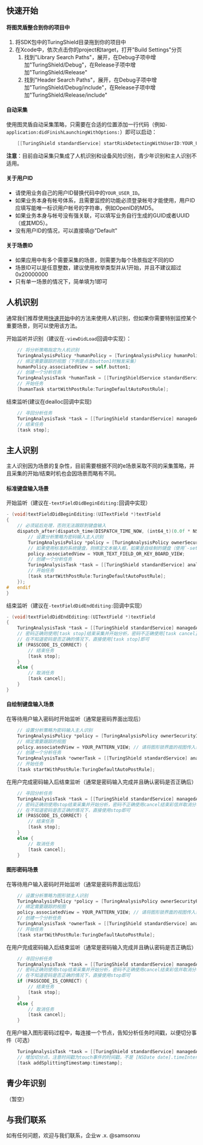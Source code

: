 ## 快速开始

#### 将图灵盾整合到你的项目中
1. 将SDK包中的TuringShield目录拖到你的项目中
2. 在Xcode中，依次点击你的project和target，打开"Build Settings"分页
   1. 找到"Library Search Paths"，展开，在Debug子项中增加"TuringShield/Debug"，在Release子项中增加"TuringShield/Release"
   2. 找到"Header Search Paths"，展开，在Debug子项中增加"TuringShield/Debug/include"，在Release子项中增加"TuringShield/Release/include"



#### 自动采集

使用图灵盾自动采集策略，只需要在合适的位置添加一行代码（例如`-application:didFinishLaunchingWithOptions:`）即可以启动：
``` Objective-C
    [[TuringShield standardService] startRiskDetectingWithUserID:YOUR_USER_ID];
```
**注意**：目前自动采集只集成了人机识别和设备风险识别，青少年识别和主人识别不适用。



#### 关于用户ID
 - 请使用业务自己的用户ID替换代码中的`YOUR_USER_ID`。
 - 如果业务本身有帐号体系，且需要监控的功能必须登录帐号才能使用，用户ID应填写能唯一标识用户帐号的字符串，例如OpenID的MD5。
 - 如果业务本身与帐号没有强关联，可以填写业务自行生成的GUID或者UUID（或其MD5）。
 - 没有用户ID的情况，可以直接填@"Default"



#### 关于场景ID
 - 如果应用中有多个需要采集的场景，则需要为每个场景指定不同的ID
 - 场景ID可以是任意整数，建议使用枚举类型并从1开始，并且不建议超过0x20000000
 - 只有单一场景的情况下，简单填为1即可



## 人机识别

通常我们推荐使用[快速开始](#快速开始)中的方法来使用人机识别，但如果你需要特别监控某个重要场景，则可以使用该方法。

开始监听并识别（建议在`-viewDidLoad`回调中实现）：
``` Objective-C
    // 将分析策略指定为人机识别
    TuringAnalysisPolicy *humanPolicy = [TuringAnalysisPolicy humanPolicy];
    // 绑定需要跟踪的视图（下例是点击button1时触发采集）
    humanPolicy.associatedView = self.button1;
    // 创建一个分析任务
    TuringAnalysisTask *humanTask = [[TuringShieldService standardService] analysisTaskForSceneID:YOUR_SCENE_ID withUserID:YOUR_USER_ID policy:humanPolicy];
    // 开始任务
    [humanTask startWithPostRule:TuringDefaultAutoPostRule];
```
结束监听(建议在dealloc回调中实现)
``` Objective-C
    // 寻回分析任务
    TuringAnalysisTask *task = [[TuringShield standardService] managedAnalysisTaskForSceneID:YOUR_SCENE_ID];
    // 结束任务
    [task stop];
```



## 主人识别

主人识别因为场景的复杂性，目前需要根据不同的e场景采取不同的采集策略，并且采集的开始/结束时机也会因场景而略有不同。

#### 标准键盘输入场景

开始监听（建议在`-textFieldDidBeginEditing:`回调中实现）
``` Objective-C
- (void)textFieldDidBeginEditing:(UITextField *)textField
{
    // 必须延后处理，否则无法跟踪到键盘输入
    dispatch_after(dispatch_time(DISPATCH_TIME_NOW, (int64_t)(0.0f * NSEC_PER_SEC)), dispatch_get_main_queue(), ^{
      	// 设置分析策略为密码输入主人识别
        TuringAnalysisPolicy *policy = [TuringAnalysisPolicy ownerSecurityInputPolicy];
      	// 如果使用标准的系统键盘，则绑定文本输入框，如果是自绘制的键盘（使用`-setInputView:`指定给文件框），则需要绑定键盘视图
        policy.associatedView = YOUR_TEXT_FIELD_OR_KEY_BOARD_VIEW;
      	// 创建一个分析任务
        TuringAnalysisTask *task = [[TuringShield standardService] analysisTaskForSceneID:YOUR_SCENE_ID withUserID:YOUR_USER_ID policy:policy];
      	// 开始任务
        [task startWithPostRule:TuringDefaultAutoPostRule];
    });
#   endif
}
```

结束监听（建议在`-textFieldDidEndEditing:`回调中实现）
``` Objective-C
- (void)textFieldDidEndEditing:(UITextField *)textField
{
    TuringAnalysisTask *task = [[TuringShield standardService] managedAnalysisTaskForSceneID:YOUR_USER_ID];
    // 密码正确则使用[task stop]结束采集并开始分析，密码不正确使用[task cancel]结束采集并取消分析
    // 在不知道密码是否正确的情况下，直接使用[task stop]即可
    if (PASSCODE_IS_CORRECT) {
        // 结束任务
        [task stop];
    }
    else {
        // 取消任务
        [task cancel];
    }
}
```


#### 自绘制键盘输入场景

在等待用户输入密码时开始监听（通常是密码界面出现后）

```Objective-C
    // 设置分析策略为密码输入主人识别
    TuringAnalysisPolicy *policy = [TuringAnalysisPolicy ownerSecurityInputPolicy];
    // 绑定需要跟踪的视图
    policy.associatedView = YOUR_PATTERN_VIEW; // 请将图形锁界面的视图传入来，否则会采集整个窗口
    // 创建一个分析任务
    TuringAnalysisTask *ownerTask = [[TuringShield standardService] analysisTaskForSceneID:YOUR_SCENE_ID withUserID:YOUR_USER_ID policy:policy];
    // 开始任务
    [task startWithPostRule:TuringDefaultAutoPostRule];
```

在用户完成密码输入后结束监听（通常是密码输入完成并且确认密码是否正确后）

```Objective-C
    // 寻回分析任务
    TuringAnalysisTask *task = [[TuringShield standardService] managedAnalysisTaskForSceneID:YOUR_SCENE_ID];
    // 密码正确则使用stop结束采集并开始分析，密码不正确使用cancel结束彩信并取消分析
    // 在不知道密码是否正确的情况下，直接使用stop即可
    if (PASSCODE_IS_CORRECT) {
        // 结束任务
        [task stop];
    }
    else {
        // 取消任务
        [task cancel];
    }
```



#### 图形密码场景

在等待用户输入密码时开始监听（通常是密码界面出现后）
``` Objective-C
    // 设置分析策略为图形锁主人识别
    TuringAnalysisPolicy *policy = [TuringAnalysisPolicy ownerSecurityPatternPolicy];
    // 绑定需要跟踪的视图
    policy.associatedView = YOUR_PATTERN_VIEW; // 请将图形锁界面的视图传入来，否则会采集整个窗口
    // 创建一个分析任务
    TuringAnalysisTask *ownerTask = [[TuringShield standardService] analysisTaskForSceneID:YOUR_SCENE_ID withUserID:YOUR_USER_ID policy:policy];
    // 开始任务
    [task startWithPostRule:TuringDefaultAutoPostRule];
```

在用户完成密码输入后结束监听（通常是密码输入完成并且确认密码是否正确后）
``` Objective-C
    // 寻回分析任务
    TuringAnalysisTask *task = [[TuringShield standardService] managedAnalysisTaskForSceneID:YOUR_SCENE_ID];
    // 密码正确则使用stop结束采集并开始分析，密码不正确使用cancel结束彩信并取消分析
    // 在不知道密码是否正确的情况下，直接使用stop即可
    if (PASSCODE_IS_CORRECT) {
        // 结束任务
        [task stop];
    }
    else {
        // 取消任务
        [task cancel];
    }
```

在用户输入图形密码过程中，每连接一个节点，告知分析任务时间戳，以便切分事件（可选）
``` Objective-C
    TuringAnalysisTask *task = [[TuringShield standardService] managedAnalysisTaskForSceneID:TSSceneIdentifierInputTextView];
    // 增加切分点，注意时间戳为touch事件的时间戳，不是 [NSDate date].timeIntervalSince1970 或者 CFAbsoluteTimeGetCurrent()
    [task addSplittingTimestamp:timestamp];
```



## 青少年识别
（暂空）



## 与我们联系
如有任何问题，欢迎与我们联系，企业w .x. @samsonxu
